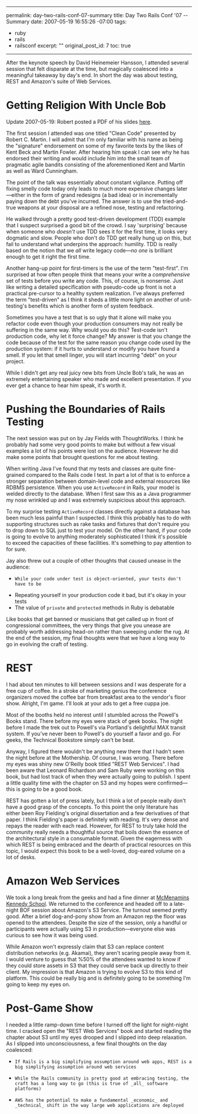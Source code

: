 ----- 
permalink: day-two-rails-conf-07-summary
title: Day Two Rails Conf '07 -- Summary
date: 2007-05-19 16:55:26 -07:00
tags:
- ruby
- rails
- railsconf
excerpt: ""
original_post_id: 7
toc: true
-----
After the keynote speech by David Heinemeier Hansson, I attended several session that felt disparate at the time, but magically coalesced into a meaningful takeaway by day's end. In short the day was about testing, REST and Amazon's suite of Web Services.
# Getting Religion With Uncle Bob

Update 2007-05-19: Robert posted a PDF of his slides [here](http://www.objectmentor.com/resources/articles/Clean_Code_Args.pdf).

The first session I attended was one titled "Clean Code" presented by Robert C. Martin. I will admit that I'm only familiar with his name as being the "signature" endorsement on some of my favorite texts by the likes of Kent Beck and Martin Fowler. After hearing him speak I can see why he has endorsed their writing and would include him into the small team of pragmatic agile bandits consisting of the aforementioned Kent and Martin as well as Ward Cunningham.

The point of the talk was essentially about constant vigilance. Putting off fixing smelly code today only leads to much more expensive changes later&mdash;either in the form of grand redesigns (a bad idea) or in incrementally paying down the debt you've incurred. The answer is to use the tried-and-true  weapons at your disposal are a refined nose, testing and refactoring.

He walked through a pretty good test-driven development (TDD) example that I suspect surprised a good bit of the crowd. I say 'surprising' because when someone who _doesn't_ use TDD sees it for the first time, it looks very dogmatic and slow. People who don't do TDD get really hung up on this, but fail to understand what underpins the approach: humility. TDD is really based on the notion that we _all_ write legacy code&mdash;_no one_ is brilliant enough to get it right the first time.

Another hang-up point for first-timers is the use of the term "test-first". I'm surprised at how often people think that means your write a _comprehensive_ set of tests before you write any code. This, of course, is nonsense. Just like writing a detailed specification with pseudo-code up front is not a practical pre-cursor to a healthy system realization. I've always preferred the term "test-driven" as I think it sheds a little more light on another of unit-testing's benefits which is another form of system feedback.

Sometimes you have a test that is so ugly that it alone will make you refactor code even though your production consumers may not really be suffering in the same way. Why would you do this? Test-code isn't production code, why let it force change? My answer is that you change the code because of the test for the same reason you change code used by the production system: if it hurts to understand or modify you have found a smell. If you let that smell linger, you will start incurring "debt" on your project.

While I didn't get any real juicy new bits from Uncle Bob's talk, he was an extremely entertaining speaker who made and excellent presentation. If you ever get a chance to hear him speak, it's worth it.
# Pushing the Boundaries of Rails Testing

The next session was put on by Jay Fields with ThoughtWorks. I think he probably had some very good points to make but without a few visual examples a lot of his points were lost on the audience. However he did make some points that brought questions for me about testing.

When writing Java I've found that my tests and classes are quite fine-grained compared to the Rails code I test. In part a lot of that is to enforce a stronger separation between domain-level code and external resources like RDBMS persistence. When you use `ActiveRecord` in Rails, your model is welded directly to the database. When I first saw this as a Java programmer my nose wrinkled up and I was extremely suspicious about this approach.

To my surprise testing `ActiveRecord` classes directly against a database has been much less painful than I suspected. I think this probably has to do with supporting structures such as rake tasks and fixtures that don't require you to drop down to SQL just to test your model. On the other hand, if your code is going to evolve to anything moderately sophisticated I think it's possible to exceed the capacities of these facilities. It's something to pay attention to for sure.

Jay also threw out a couple of other thoughts that caused unease in the audience:
*     While your code under test is object-oriented, your tests don't have to be
*  Repeating yourself in your production code it bad, but it's okay in your tests
*  The value of `private` and `protected` methods in Ruby is debatable

Like books that get banned or musicians that get called up in front of congressional committees, the very things that give you unease are probably worth addressing head-on rather than sweeping under the rug. At the end of the session, my final thoughts were that we have a long way to go in evolving the craft of testing.
# REST

I had about ten minutes to kill between sessions and I was desperate for a free cup of coffee. In a stroke of marketing genius the conference organizers moved the coffee bar from breakfast area to the vendor's floor show. Alright, I'm game. I'll look at your ads to get a free cuppa joe.

Most of the booths held no interest until I stumbled across the Powell's Books stand. There before my eyes were stack of geek books. The night before I made the trek out to Powell's via Portland's delightful MAX transit system. If you've never been to Powell's do yourself a favor and go. For geeks, the Technical Bookstore simply can't be beat.

Anyway, I figured there wouldn't be anything new there that I hadn't seen the night before at the Mothership. Of course, I was wrong. There before my eyes was shiny new O'Reilly book titled "REST Web Services". I had been aware that Leonard Richardson and Sam Ruby were working on this book, but had lost track of when they were actually going to publish. I spent a little quality time with the chapter on S3 and my hopes were confirmed&mdash;this is going to be a good book.

REST has gotten a lot of press lately, but I think a lot of people really don't have a good grasp of the concepts. To this point the only literature has either been Roy Fielding's original dissertation and a few derivatives of that paper. I think Fielding's paper is definitely with reading. It's very dense and repays the reader with each read. However, for REST to truly take hold the community really needs a thoughtful source that boils down the essence of the architectural style in a consumable format. Given the eagerness with which REST is being embraced and the dearth of practical resources on this topic, I would expect this book to be a well-loved, dog-eared volume on a lot of desks.
# Amazon Web Services

We took a long break from the geeks and had a fine dinner at [McMenamins Kennedy School](http://www.mcmenamins.com/index.php?loc=57&category=Location%20Homepage). We returned to the conference and headed off to a late-night BOF session about Amazon's S3 Service. The turnout seemed pretty good. After a brief dog-and-pony show from an Amazon rep the floor was opened to the attendees. Despite the size of the session, only a handful or participants were actually using S3 in production&mdash;everyone else was curious to see how it was being used.

While Amazon won't expressly claim that S3 can replace content distribution networks (e.g. Akamai), they aren't scaring people away from it. I would venture to guess that %50% of the attendees wanted to know if they could store assets in S3 that they could serve back up directly to their client. My impression is that Amazon is trying to evolve S3 to this kind of platform. This could be really big and is definitely going to be something I'm going to keep my eyes on.
# Post-Game Show

I needed a little ramp-down time before I turned off the light for night-night time. I cracked open the "REST Web Services" book and started reading the chapter about S3 until my eyes drooped and I slipped into deep relaxation. As I slipped into unconsciousness, a few final thoughts on the day coalesced:
*     If Rails is a big simplifying assumption around web apps, REST is a big simplifying assumption around web services
*     While the Rails community is pretty good at embracing testing, the craft has a long way to go (this is true of _all_ software platforms)
*     AWS has the potential to make a fundamental _economic_ and _technical_ shift in the way large web applications are deployed
